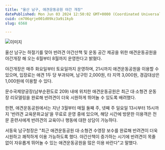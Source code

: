 ```yaml
---
title: "울산 남구, 애견운동공원 야간 개장"
datePublished: Mon Jun 03 2024 12:50:02 GMT+0000 (Coordinated Universal Time)
cuid: cm706qrje001d09kz3a9i1kyb
slug: 6568

---
```



![이미지](https://cdn.hashnode.com/res/hashnode/image/upload/v1739260411434/086417fa-9077-4970-9df3-96bb1ef9b59d.jpeg)

울산 남구는 하절기를 맞아 반려견 야간산책 및 운동 공간 제공을 위한 애견운동공원을 야간개장 해 오는 6월부터 8월까지 운영한다고 밝혔다.

야간개장은 매주 화요일부터 토요일까지 운영하며, 21시까지 애견운동공원을 이용할 수 있으며, 입장료는 애견 1두 당 부과되며, 남구민 2,000원, 타 지역 3,000원, 경감대상은 1,000원에 이용할 수 있다.

문수국제양궁장(남부순환도로 209) 내에 위치한 애견운동공원은 최근 대·소형견 운동장 리모델링을 완료해 반려견이 더욱 시원하게 뛰어놀 수 있도록 배려했다.

한편, 애견운동공원에서는 지난 3월부터 매월 둘째 주, 넷째 주 일요일 13시부터 15시까지 '반려견 교육문화교실'을 무료로 운영 중에 있으며, 해당 시간에 방문한 이용객은 전문 훈련사에게 반려견의 교육이나 행동에 대한 상담이 가능하다.

서동욱 남구청장은 "최근 애견운동공원 대·소형견 수영장 보수를 완료해 반려견이 더욱 시원하고 쾌적하게 이용 가능하도록 했다. 야간산책이 증가하는 시기에 반려견이 목줄 없이 자유롭게 뛰어놀 수 있는 애견운동공원을 많은 이용 바란다"고 말했다.